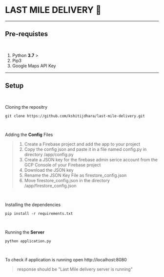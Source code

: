 # LAST MILE DELIVERY 🚚
---

## Pre-requistes
<br>

1. Python **3.7** >
2. Pip3 
3. Google Maps API Key

---

## Setup

<br>

Cloning the repositry
<br>

```
git clone https://github.com/kshitijdhara/last-mile-delivery.git
```
<br>

Adding the **Config** Files
> 1. Create a Firebase project and add the app to your project 
> 2. Copy the config json and paste it in a file named config.py in directory /app/config.py
> 3. Create a JSON key for the firebase admin serice account from the GCP Console of your Firebase project
> 4. Download the JSON key
> 5. Rename the JSON Key File as firestore_config.json
> 6. Move firestore_config.json in the directory /app/firestore_config.json 

<br>

Installing the dependencies

```
pip install -r requirements.txt
```
<br>

Running the **Server**

```
python application.py
```
<br>

To check if application is running open http://localhost:8080
> response should be
> "Last Mile delivery server is running" 
